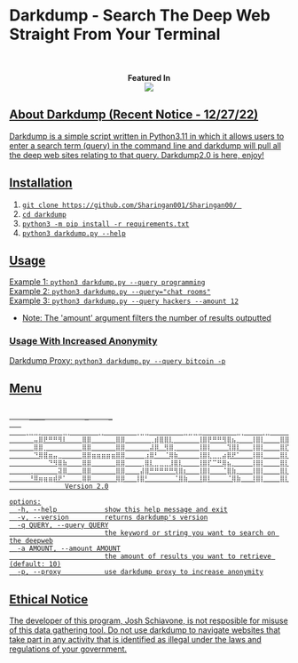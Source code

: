 # Darkdump - Search The Deep Web Straight From Your Terminal
<p align="center">
  <br><br>
  <b>Featured In</b>
  <br>
  <a href="https://blackarch.org/sniffer.html"><img src="https://i.imgur.com/IPiAUZi.png">
</p>

## About Darkdump (Recent Notice - 12/27/22)
Darkdump is a simple script written in Python3.11 in which it allows users to enter a search term (query) in the command line and darkdump will pull all the deep web sites relating to that query. Darkdump2.0 is here, enjoy!
## Installation
1) ``git clone https://github.com/Sharingan001/Sharingan00/⠀``<br/>
2) ``cd darkdump``<br/>
3) ``python3 -m pip install -r requirements.txt``<br/>
4) ``python3 darkdump.py --help``<br/>
## Usage 
Example 1: ``python3 darkdump.py --query programming``<br/>
Example 2: ``python3 darkdump.py --query="chat rooms"``<br/>
Example 3: ``python3 darkdump.py --query hackers --amount 12``<br/>

 - Note: The 'amount' argument filters the number of results outputted<br/>
  
### Usage With Increased Anonymity 
Darkdump Proxy: ``python3 darkdump.py --query bitcoin -p``<br/>
  
## Menu
```

     ____          _     _
   ⠀⠀⠀⢀⣀⣀⡀⠀⠀⠀⠀⣀⡀⠀⠀⠀⠀⠀⢀⡀⠀⠀⠀⠀⠀⠀⢀⣀⣀⠀⠀⠀⠀⠀⠀⠀⣀⣀⣀⣀⠀⠀⠀⠀⠀⠀⠀⣀⡀⠀⠀⠀⢀⣀⠀⠀⠀⠀⠀⠀⢀⡀⠀⠀⠀⠀⠀⠀⠀⣀⣀⣀⡀⠀⠀⠀⠀⠀⠀⠀⠀⣀⣀⡀⠀⠀⠀⠀⠀⠀⢀⣀⠀⠀⠀⠀⠀⠀⣀⡀⠀⠀⠀⠀⠀⠀
⠀⠀⠀⠀⠀⣤⣿⠟⠛⠛⠻⠇⠀⠀⠀⣿⣿⠀⠀⠀⠀⠀⣿⣿⠀⠀⠀⠀⠀⢀⣾⣿⣿⣇⠀⠀⠀⠀⠀⢸⣿⡟⠛⠛⠻⣿⣦⡀⠀⠀⢸⣿⡇⠀⠀⠀⣿⣿⣿⣦⠀⠀⠀⠀⣿⣿⠀⠀⠀⢀⣤⣾⠿⠟⠛⠛⠻⠿⡆⠀⠀⠀⠀⠀⣸⣿⢿⣷⠀⠀⠀⠀⠀⠀⣿⣿⣿⡄⠀⠀⠀⠀⣿⡇⠀⠀⠀⠀⠀⠀
⠀⠀⠀⠀⠀⣿⣿⡀⠀⠀⠀⠀⠀⠀⠀⣿⣿⠀⠀⠀⠀⠀⣿⣿⠀⠀⠀⠀⠀⣼⡿⠀⢻⣿⡀⠀⠀⠀⠀⢸⣿⡇⠀⠀⠀⢹⣿⡇⠀⠀⢸⣿⡇⠀⠀⠀⣿⡏⠹⣿⣆⠀⠀⠀⣿⣿⠀⠀⠀⣾⣿⠉⠀⠀⠀⠀⠀⠀⠀⠀⠀⠀⠀⢰⣿⠃⠘⣿⣧⠀⠀⠀⠀⠀⣿⡇⠹⣿⣆⠀⠀⠀⣿⡇⠀⠀⠀⠀⠀⠀
⠀⠀⠀⠀⠀⠙⢿⣿⣶⣤⣀⠀⠀⠀⠀⣿⣿⣶⣶⣶⣶⣶⣿⣿⠀⠀⠀⠀⣰⣿⠃⠀⠈⢿⣷⠀⠀⠀⠀⢸⣿⣇⣀⣀⣴⡿⠟⠁⠀⠀⢸⣿⡇⠀⠀⠀⣿⡇⠀⠹⣿⣧⠀⠀⣿⣿⠀⠀⢸⣿⡇⠀⠀⠀⣀⣀⣀⣀⡀⠀⠀⠀⠀⣾⡏⠀⠀⢹⣿⡆⠀⠀⠀⠀⣿⡇⠀⠹⣿⣆⠀⠀⣿⡇⠀⠀⠀⠀⠀⠀
⠀⠀⠀⠀⠀⠀⠀⠀⠙⠻⣿⣷⠀⠀⠀⣿⣿⠀⠀⠀⠀⠀⣿⣿⠀⠀⠀⢀⣿⣇⣀⣀⣀⣸⣿⣇⠀⠀⠀⢸⣿⡏⠉⠛⢿⣦⡀⠀⠀⠀⢸⣿⡇⠀⠀⠀⣿⡇⠀⠀⠹⣿⣧⠀⣿⣿⠀⠀⢸⣿⣇⠀⠀⠀⠉⠉⢹⣿⡇⠀⠀⠀⣼⣿⣁⣀⣀⣀⣿⣷⡀⠀⠀⠀⣿⡇⠀⠀⠹⣿⣆⠀⣿⡇⠀⠀⠀⠀⠀⠀
⠀⠀⠀⠀⢀⠀⠀⠀⠀⠀⣽⣿⠀⠀⠀⣿⣿⠀⠀⠀⠀⠀⣿⣿⠀⠀⠀⣼⣿⠛⠛⠛⠛⠛⢻⣿⡆⠀⠀⢸⣿⡇⠀⠀⠈⣿⣷⡀⠀⠀⢸⣿⡇⠀⠀⠀⣿⡇⠀⠀⠀⠘⣿⣧⣿⣿⠀⠀⠀⢻⣿⣤⠀⠀⠀⠀⢸⣿⡇⠀⠀⢰⣿⠟⠛⠛⠛⠛⠛⣿⣧⠀⠀⠀⣿⡇⠀⠀⠀⠙⣿⣦⣿⡇⠀⠀⠀⠀⠀⠀
⠀⠀⠀⠀⠘⠿⢶⣶⣶⡾⠟⠁⠀⠀⠀⣿⡿⠀⠀⠀⠀⠀⢿⡿⠀⠀⢸⣿⠃⠀⠀⠀⠀⠀⠈⢿⣷⠀⠀⠸⣿⠇⠀⠀⠀⠈⢿⣷⠀⠀⠸⣿⡇⠀⠀⠀⣿⡇⠀⠀⠀⠀⠘⠿⣿⠿⠀⠀⠀⠀⠙⠿⢿⣷⣶⣶⡿⠿⠇⠀⠠⣿⡿⠀⠀⠀⠀⠀⠀⢹⣿⡆⠀⠀⣿⡇⠀⠀⠀⠀⠸⠿⣿⠇⠀⠀⠀⠀⠀⠀
              Version 2.0

options:
  -h, --help            show this help message and exit
  -v, --version         returns darkdump's version
  -q QUERY, --query QUERY
                        the keyword or string you want to search on the deepweb
  -a AMOUNT, --amount AMOUNT
                        the amount of results you want to retrieve (default: 10)
  -p, --proxy           use darkdump proxy to increase anonymity

```


## Ethical Notice
The developer of this program, Josh Schiavone, is not resposible for misuse of this data gathering tool. Do not use darkdump to navigate websites that take part in any activity that is identified as illegal under the laws and regulations of your government.

